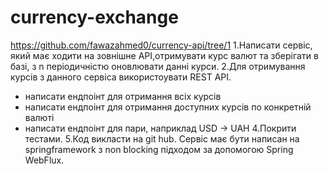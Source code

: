 # currency-exchange
https://github.com/fawazahmed0/currency-api/tree/1
1.Написати сервіс, який має ходити на зовнішне API,отримувати курс валют та зберігати в базі, з n періодичністю оновлювати данні курси.
2.Для отримування курсів з данного сервіса використоувати REST API.
 - написати ендпоінт для отримання всіх курсів
 - написати ендпоінт для отримання доступних курсів по конкретній валюті
 - написати ендпоінт для пари, наприклад USD -> UAH
4.Покрити тестами. 
5.Код викласти на git hub.
Сервіс має бути написан на springframework з non blocking підходом
за допомогою Spring WebFlux.
